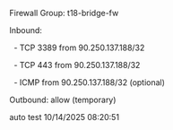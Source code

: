 Firewall Group: t18-bridge-fw

Inbound:

&nbsp; - TCP 3389 from 90.250.137.188/32

&nbsp; - TCP 443  from 90.250.137.188/32

&nbsp; - ICMP     from 90.250.137.188/32 (optional)

Outbound: allow (temporary)



auto test 10/14/2025 08:20:51
